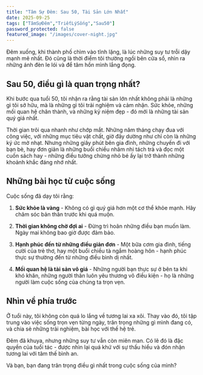 ```yaml
---
title: "Tâm Sự Đêm: Sau 50, Tài Sản Lớn Nhất"
date: 2025-09-25
tags: ["TâmSựĐêm","TriếtLýSống","Sau50"]
password_protected: false
featured_image: "/images/cover-night.jpg"
---
```


Đêm xuống, khi thành phố chìm vào tĩnh lặng, là lúc những suy tư trỗi dậy mạnh mẽ nhất. Đó cũng là thời điểm tôi thường ngồi bên cửa sổ, nhìn ra những ánh đèn le lói và để tâm hồn mình lắng đọng.

## Sau 50, điều gì là quan trọng nhất?

Khi bước qua tuổi 50, tôi nhận ra rằng tài sản lớn nhất không phải là những gì tôi sở hữu, mà là những gì tôi trải nghiệm và cảm nhận. Sức khỏe, những mối quan hệ chân thành, và những kỷ niệm đẹp - đó mới là những tài sản quý giá nhất.

Thời gian trôi qua nhanh như chớp mắt. Những năm tháng chạy đua với công việc, với những mục tiêu vật chất, giờ đây dường như chỉ còn là những ký ức mờ nhạt. Nhưng những giây phút bên gia đình, những chuyến đi với bạn bè, hay đơn giản là những buổi chiều nhâm nhi tách trà và đọc một cuốn sách hay - những điều tưởng chừng nhỏ bé ấy lại trở thành những khoảnh khắc đáng nhớ nhất.

## Những bài học từ cuộc sống

Cuộc sống đã dạy tôi rằng:

1. **Sức khỏe là vàng** - Không có gì quý giá hơn một cơ thể khỏe mạnh. Hãy chăm sóc bản thân trước khi quá muộn.

2. **Thời gian không chờ đợi ai** - Đừng trì hoãn những điều bạn muốn làm. Ngày mai không bao giờ được đảm bảo.

3. **Hạnh phúc đến từ những điều giản đơn** - Một bữa cơm gia đình, tiếng cười của trẻ thơ, hay một buổi chiều tà ngắm hoàng hôn - hạnh phúc thực sự thường đến từ những điều bình dị nhất.

4. **Mối quan hệ là tài sản vô giá** - Những người bạn thực sự ở bên ta khi khó khăn, những người thân luôn yêu thương vô điều kiện - họ là những người làm cuộc sống của chúng ta trọn vẹn.

## Nhìn về phía trước

Ở tuổi này, tôi không còn quá lo lắng về tương lai xa xôi. Thay vào đó, tôi tập trung vào việc sống trọn vẹn từng ngày, trân trọng những gì mình đang có, và chia sẻ những trải nghiệm, bài học với thế hệ trẻ.

Đêm đã khuya, nhưng những suy tư vẫn còn miên man. Có lẽ đó là đặc quyền của tuổi tác - được nhìn lại quá khứ với sự thấu hiểu và đón nhận tương lai với tâm thế bình an.

Và bạn, bạn đang trân trọng điều gì nhất trong cuộc sống của mình?